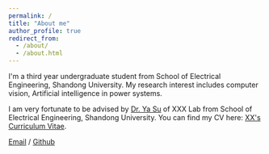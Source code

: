 ```yaml
---
permalink: /
title: "About me"
author_profile: true
redirect_from: 
  - /about/
  - /about.html
---
```


I'm a third year undergraduate student from School of Electrical Engineering, Shandong University. My research interest includes computer vision, Artificial intelligence in power systems.

I am very fortunate to be advised by [Dr. Ya Su](https://www.suya.pro/) of XXX Lab from School of Electrical Engineering, Shandong University. 
You can find my CV here: [XX's Curriculum Vitae](../assets/English_CV_7.pdf).

[Email](mailto:202214633@mail.sdu.edu.cn) / [Github](https://github.com/QiuDi233)
